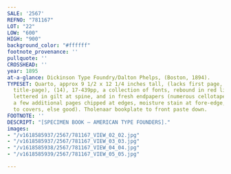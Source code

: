 ```yaml
---
SALE: '2567'
REFNO: "781167"
LOT: "22"
LOW: "600"
HIGH: "900"
background_color: "#ffffff"
footnote_provenance: ''
pullquote: ''
CROSSHEAD: ''
year: 1895
at-a-glance: Dickinson Type Foundry/Dalton Phelps, (Boston, 1894).
TYPESET: Quarto, approx 9 1/2 x 12 1/4 inches tall, (lacks first page, presumably
  title-page), (14), 17-439pp, a collection of fonts, rebound in red library buckram
  lettered in gilt at spine, and in fresh endpapers (numerous cellotape repairs within,
  a few additional pages chipped at edges, moisture stain at fore-edge, mild rubbing
  to covers, else good). Tholenaar bookplate to front paste down.
FOOTNOTE: ''
DESCRIPT: "[SPECIMEN BOOK — AMERICAN TYPE FOUNDERS]."
images:
- "/v1618585937/2567/781167_VIEW_02_02.jpg"
- "/v1618585937/2567/781167_VIEW_03_03.jpg"
- "/v1618585938/2567/781167_VIEW_04_04.jpg"
- "/v1618585939/2567/781167_VIEW_05_05.jpg"

---
```

